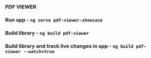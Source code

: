### PDF VIEWER 

### Run app - `ng serve pdf-viewer-showcase`
### Build library - `ng build pdf-viewer`
### Build library and track live changes in app - `ng build pdf-viewer --watch=true`
